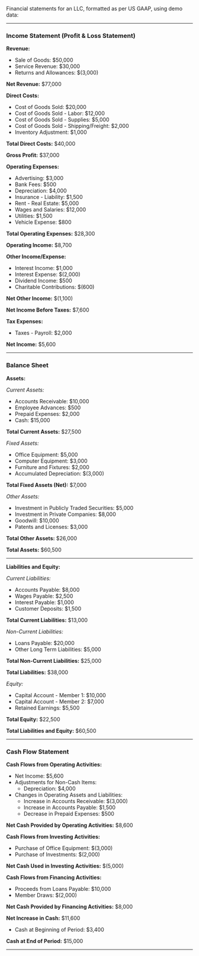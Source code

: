 Financial statements for an LLC, formatted as per US GAAP, using demo data:

---

### **Income Statement (Profit & Loss Statement)**

**Revenue:**
- Sale of Goods: $50,000
- Service Revenue: $30,000
- Returns and Allowances: $(3,000)

**Net Revenue:** $77,000

**Direct Costs:**
- Cost of Goods Sold: $20,000
- Cost of Goods Sold - Labor: $12,000
- Cost of Goods Sold - Supplies: $5,000
- Cost of Goods Sold - Shipping/Freight: $2,000
- Inventory Adjustment: $1,000

**Total Direct Costs:** $40,000

**Gross Profit:** $37,000

**Operating Expenses:**
- Advertising: $3,000
- Bank Fees: $500
- Depreciation: $4,000
- Insurance - Liability: $1,500
- Rent - Real Estate: $5,000
- Wages and Salaries: $12,000
- Utilities: $1,500
- Vehicle Expense: $800

**Total Operating Expenses:** $28,300

**Operating Income:** $8,700

**Other Income/Expense:**
- Interest Income: $1,000
- Interest Expense: $(2,000)
- Dividend Income: $500
- Charitable Contributions: $(600)

**Net Other Income:** $(1,100)

**Net Income Before Taxes:** $7,600

**Tax Expenses:**
- Taxes - Payroll: $2,000

**Net Income:** $5,600

---

### **Balance Sheet**

**Assets:**

*Current Assets:*
- Accounts Receivable: $10,000
- Employee Advances: $500
- Prepaid Expenses: $2,000
- Cash: $15,000

**Total Current Assets:** $27,500

*Fixed Assets:*
- Office Equipment: $5,000
- Computer Equipment: $3,000
- Furniture and Fixtures: $2,000
- Accumulated Depreciation: $(3,000)

**Total Fixed Assets (Net):** $7,000

*Other Assets:*
- Investment in Publicly Traded Securities: $5,000
- Investment in Private Companies: $8,000
- Goodwill: $10,000
- Patents and Licenses: $3,000

**Total Other Assets:** $26,000

**Total Assets:** $60,500

---

**Liabilities and Equity:**

*Current Liabilities:*
- Accounts Payable: $8,000
- Wages Payable: $2,500
- Interest Payable: $1,000
- Customer Deposits: $1,500

**Total Current Liabilities:** $13,000

*Non-Current Liabilities:*
- Loans Payable: $20,000
- Other Long Term Liabilities: $5,000

**Total Non-Current Liabilities:** $25,000

**Total Liabilities:** $38,000

*Equity:*
- Capital Account - Member 1: $10,000
- Capital Account - Member 2: $7,000
- Retained Earnings: $5,500

**Total Equity:** $22,500

**Total Liabilities and Equity:** $60,500

---

### **Cash Flow Statement**

**Cash Flows from Operating Activities:**
- Net Income: $5,600
- Adjustments for Non-Cash Items:
  - Depreciation: $4,000
- Changes in Operating Assets and Liabilities:
  - Increase in Accounts Receivable: $(3,000)
  - Increase in Accounts Payable: $1,500
  - Decrease in Prepaid Expenses: $500

**Net Cash Provided by Operating Activities:** $8,600

**Cash Flows from Investing Activities:**
- Purchase of Office Equipment: $(3,000)
- Purchase of Investments: $(2,000)

**Net Cash Used in Investing Activities:** $(5,000)

**Cash Flows from Financing Activities:**
- Proceeds from Loans Payable: $10,000
- Member Draws: $(2,000)

**Net Cash Provided by Financing Activities:** $8,000

**Net Increase in Cash:** $11,600
- Cash at Beginning of Period: $3,400

**Cash at End of Period:** $15,000

---

